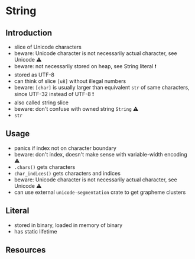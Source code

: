 # String



## Introduction

- slice of Unicode characters
- beware: Unicode character is not necessarily actual character, see Unicode ⚠️
- beware: not necessarily stored on heap, see String literal ❗️
- stored as UTF-8
- can think of slice `[u8]` without illegal numbers
- beware: `[char]` is usually larger than equivalent `str` of same characters, since UTF-32 instead of UTF-8 ❗️
- also called string slice
- beware: don't confuse with owned string `String` ⚠️
- `str`



## Usage

- panics if index not on character boundary
- beware: don't index, doesn't make sense with variable-width encoding ⚠️
- `.chars()` gets characters
- `char_indices()` gets characters and indices
- beware: Unicode character is not necessarily actual character, see Unicode ⚠️
- can use external `unicode-segmentation` crate to get grapheme clusters



## Literal

- stored in binary, loaded in memory of binary
- has static lifetime



## Resources
